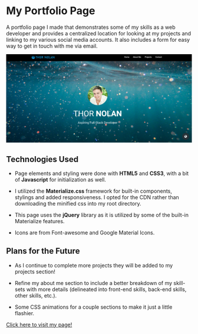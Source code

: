My Portfolio Page
===================================================
A portfolio page I made that demonstrates some of my skills as a web developer and provides a centralized location for looking at my projects and linking to my various social media accounts. It also includes a form for easy way to get in touch with me via email.

![demo image](/assets/images/demo-image-for-readme.PNG "Demo image")

## Technologies Used
+ Page elements and styling were done with **HTML5** and **CSS3**, with a bit of **Javascript** for initialization as well.

+ I utilized the **Materialize.css** framework for built-in components, stylings and added responsiveness. I opted for the CDN rather than downloading the minified css into my root directory. 
  
+ This page uses the **jQuery** library as it is utilized by some of the built-in Materialize features. 

+ Icons are from Font-awesome and Google Material Icons.

## Plans for the Future

+ As I continue to complete more projects they will be added to my projects section!

+ Refine my about me section to include a better breakdown of my skill-sets with more details (delineated into front-end skills, back-end skills, other skills, etc.). 

+ Some CSS animations for a couple sections to make it just a little flashier. 
   
  
[Click here to visit my page!](https://thornolan.github.io/ "deployed site")

















